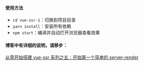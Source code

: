 #### 使用方法

*   `cd vue-ssr-1`：切换到项目目录
*   `yarn install`：安装所有依赖
*   `npm start`：编译并自动打开浏览器查看效果

#### 博客中有详细的说明，请移步：

[从零开始搭建 vue-ssr 系列之五：开始第一个简单的 server-render][15]

[15]: https://segmentfault.com/a/1190000009510509
